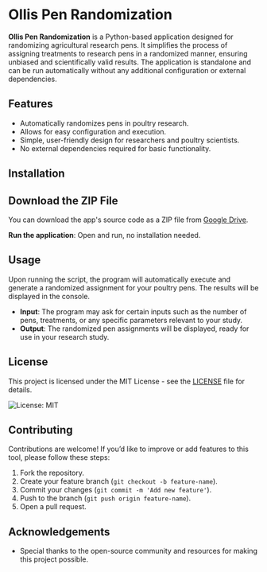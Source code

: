 # Ollis Pen Randomization

**Ollis Pen Randomization** is a Python-based application designed for randomizing agricultural research pens. It simplifies the process of assigning treatments to research pens in a randomized manner, ensuring unbiased and scientifically valid results. The application is standalone and can be run automatically without any additional configuration or external dependencies.

## Features
- Automatically randomizes pens in poultry research.
- Allows for easy configuration and execution.
- Simple, user-friendly design for researchers and poultry scientists.
- No external dependencies required for basic functionality.

## Installation
## Download the ZIP File
You can download the app's source code as a ZIP file from [Google Drive](https://drive.google.com/file/d/1GzfGj2g4D5uLPal0uPPPM7ZaqKDq_QY1/view?usp=sharing).

 **Run the application**:
Open and run, no installation needed.

## Usage

Upon running the script, the program will automatically execute and generate a randomized assignment for your poultry pens. The results will be displayed in the console.

- **Input**: The program may ask for certain inputs such as the number of pens, treatments, or any specific parameters relevant to your study.
- **Output**: The randomized pen assignments will be displayed, ready for use in your research study.

## License

This project is licensed under the MIT License - see the [LICENSE](LICENSE) file for details.

![License: MIT](https://img.shields.io/badge/License-MIT-yellow.svg)

## Contributing

Contributions are welcome! If you’d like to improve or add features to this tool, please follow these steps:

1. Fork the repository.
2. Create your feature branch (`git checkout -b feature-name`).
3. Commit your changes (`git commit -m 'Add new feature'`).
4. Push to the branch (`git push origin feature-name`).
5. Open a pull request.

## Acknowledgements
- Special thanks to the open-source community and resources for making this project possible.
